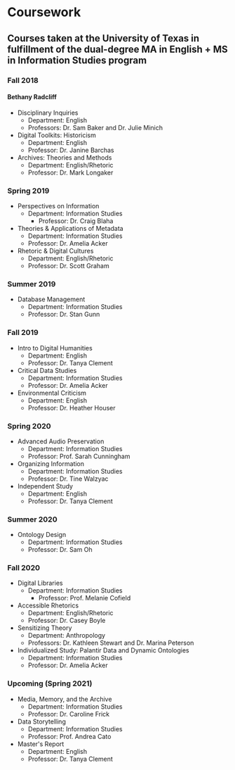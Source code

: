 # Coursework

## Courses taken at the University of Texas in fulfillment of the dual-degree MA in English + MS in Information Studies program

### Fall 2018

#### Bethany Radcliff
 
- Disciplinary Inquiries
	- Department: English
	- Professors: Dr. Sam Baker and Dr. Julie Minich
- Digital Toolkits: Historicism
	- Department: English
	- Professor: Dr. Janine Barchas
- Archives: Theories and Methods
	- Department: English/Rhetoric
	- Professor: Dr. Mark Longaker

### Spring 2019
- Perspectives on Information
	- Department: Information Studies
     	- Professor: Dr. Craig Blaha
- Theories & Applications of Metadata
	- Department: Information Studies
	- Professor: Dr. Amelia Acker
- Rhetoric & Digital Cultures
	- Department: English/Rhetoric
	- Professor: Dr. Scott Graham

### Summer 2019
- Database Management
	- Department: Information Studies
	- Professor: Dr. Stan Gunn
	
### Fall 2019
- Intro to Digital Humanities
	- Department: English
	- Professor: Dr. Tanya Clement
- Critical Data Studies
	- Department: Information Studies
	- Professor: Dr. Amelia Acker
- Environmental Criticism
	- Department: English
	- Professor: Dr. Heather Houser

### Spring 2020
- Advanced Audio Preservation
	- Department: Information Studies
	- Professor: Prof. Sarah Cunningham
- Organizing Information
	- Department: Information Studies
	- Professor: Dr. Tine Walzyac
- Independent Study
	- Department: English
	- Professor: Dr. Tanya Clement
	
### Summer 2020
- Ontology Design
	- Department: Information Studies
	- Professor: Dr. Sam Oh
	
### Fall 2020
- Digital Libraries
	- Department: Information Studies
        - Professor: Prof. Melanie Cofield
- Accessible Rhetorics
	- Department: English/Rhetoric
	- Professor: Dr. Casey Boyle
- Sensitizing Theory
	- Department: Anthropology
	- Professors: Dr. Kathleen Stewart and Dr. Marina Peterson
- Individualized Study: Palantir Data and Dynamic Ontologies
	- Department: Information Studies
	- Professor: Dr. Amelia Acker

### Upcoming (Spring 2021)
- Media, Memory, and the Archive
	- Department: Information Studies
	- Professor: Dr. Caroline Frick
- Data Storytelling
	- Department: Information Studies
	- Professor: Prof. Andrea Cato
- Master's Report
	- Department: English
	- Professor: Dr. Tanya Clement
